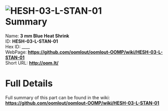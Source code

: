 
![HESH-03-L-STAN-01](https://github.com/oomlout/oomlout-OOMP/blob/master/parts/HESH-03-L-STAN-01/HESH-03-L-STAN-01_420.jpg)   
Summary
=================
  
Name: __3 mm Blue Heat Shrink__    
ID: __HESH-03-L-STAN-01__   
Hex ID: ____   
WebPage: __https://github.com/oomlout/oomlout-OOMP/wiki/HESH-03-L-STAN-01__   
Short URL: __http://oom.lt/__   

Full Details
==========================
Full summary of this part can be found in the wiki:   
__https://github.com/oomlout/oomlout-OOMP/wiki/HESH-03-L-STAN-01__    

